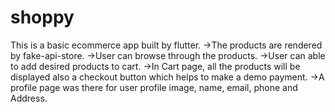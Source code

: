 # shoppy

This is a basic ecommerce app built by flutter.
->The products are rendered by fake-api-store.
->User can browse through the products.
->User can able to add desired products to cart.
->In Cart page, all the products will be displayed also a checkout button which helps to make a demo payment.
->A profile page was there for user profile image, name, email, phone and Address.

